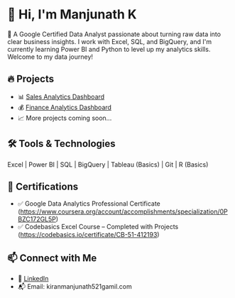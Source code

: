 # 👋 Hi, I'm Manjunath K
🎯 A Google Certified Data Analyst passionate about turning raw data into clear business insights. I work with Excel, SQL, and BigQuery, and I'm currently learning Power BI and Python to level up my analytics skills. Welcome to my data journey!

## 🔥 Projects
- 📊 [Sales Analytics Dashboard](https://github.com/Manjunath-K-1999/Excel-Sales-Analytics)
- 💰 [Finance Analytics Dashboard](https://github.com/Manjunath-K-1999/Excel-Finance-Analytics/blob/main/P%20%26%20L%20Statement%20by%20Fiscal%20Year.pdf)
- 📈 More projects coming soon...

## 🛠️ Tools & Technologies
Excel | Power BI | SQL | BigQuery | Tableau (Basics) | Git | R (Basics)

## 📜 Certifications
- ✅ Google Data Analytics Professional Certificate (https://www.coursera.org/account/accomplishments/specialization/0PBZC172GL5P)
- ✅ Codebasics Excel Course – Completed with Projects (https://codebasics.io/certificate/CB-51-412193)

## 📫 Connect with Me
- 💼 [LinkedIn](https://www.linkedin.com/in/manjunath1999/)
- 📬 Email: kiranmanjunath521gamil.com


<!--
**Manjunath-K-1999/Manjunath-k-1999** is a ✨ _special_ ✨ repository because its `README.md` (this file) appears on your GitHub profile.

Here are some ideas to get you started:

- 🔭 I’m currently working on ...
- 🌱 I’m currently learning ...
- 👯 I’m looking to collaborate on ...
- 🤔 I’m looking for help with ...
- 💬 Ask me about ...
- 📫 How to reach me: ...
- 😄 Pronouns: ...
- ⚡ Fun fact: ...
-->
